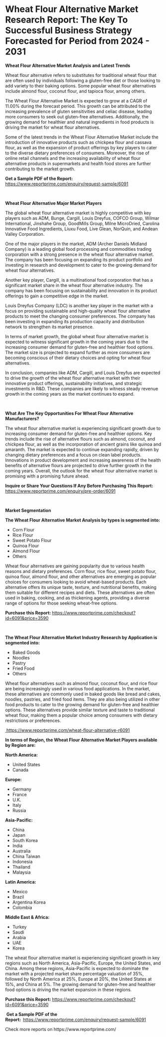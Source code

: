 <p><h1>Wheat Flour Alternative Market Research Report: The Key To Successful Business Strategy Forecasted for Period from 2024 - 2031</h1></p><p><strong>Wheat Flour Alternative Market Analysis and Latest Trends</strong></p>
<p><p>Wheat flour alternative refers to substitutes for traditional wheat flour that are often used by individuals following a gluten-free diet or those looking to add variety to their baking options. Some popular wheat flour alternatives include almond flour, coconut flour, and tapioca flour, among others.</p><p>The Wheat Flour Alternative Market is expected to grow at a CAGR of 11.00% during the forecast period. This growth can be attributed to the increasing prevalence of gluten sensitivities and celiac disease, leading more consumers to seek out gluten-free alternatives. Additionally, the growing demand for healthier and natural ingredients in food products is driving the market for wheat flour alternatives.</p><p>Some of the latest trends in the Wheat Flour Alternative Market include the introduction of innovative products such as chickpea flour and cassava flour, as well as the expansion of product offerings by key players to cater to the diverse dietary preferences of consumers. Moreover, the rise of online retail channels and the increasing availability of wheat flour alternative products in supermarkets and health food stores are further contributing to the market growth.</p></p>
<p><strong>Get a Sample PDF of the Report:&nbsp;</strong> <a href="https://www.reportprime.com/enquiry/request-sample/6091">https://www.reportprime.com/enquiry/request-sample/6091</a></p>
<p>&nbsp;</p>
<p><strong>Wheat Flour Alternative Major Market Players</strong></p>
<p><p>The global wheat flour alternative market is highly competitive with key players such as ADM, Bunge, Cargill, Louis Dreyfus, COFCO Group, Wilmar International, Jinshahe Group, GoodMills Group, Milne MicroDried, Carolina Innovative Food Ingredients, Liuxu Food, Live Glean, NorQuin, and Andean Valley Corporation. </p><p>One of the major players in the market, ADM (Archer Daniels Midland Company) is a leading global food processing and commodities trading corporation with a strong presence in the wheat flour alternative market. The company has been focusing on expanding its product portfolio and investing in research and development to cater to the growing demand for wheat flour alternatives. </p><p>Another key player, Cargill, is a multinational food corporation that has a significant market share in the wheat flour alternative industry. The company has been focusing on sustainability and innovation in its product offerings to gain a competitive edge in the market. </p><p>Louis Dreyfus Company (LDC) is another key player in the market with a focus on providing sustainable and high-quality wheat flour alternative products to meet the changing consumer preferences. The company has been investing in expanding its production capacity and distribution network to strengthen its market presence. </p><p>In terms of market growth, the global wheat flour alternative market is expected to witness significant growth in the coming years due to the increasing consumer demand for gluten-free and healthier food options. The market size is projected to expand further as more consumers are becoming conscious of their dietary choices and opting for wheat flour alternatives. </p><p>In conclusion, companies like ADM, Cargill, and Louis Dreyfus are expected to drive the growth of the wheat flour alternative market with their innovative product offerings, sustainability initiatives, and strategic investments in R&D. These companies are likely to witness steady revenue growth in the coming years as the market continues to expand.</p></p>
<p>&nbsp;</p>
<p><strong>What Are The Key Opportunities For Wheat Flour Alternative Manufacturers?</strong></p>
<p><p>The wheat flour alternative market is experiencing significant growth due to increasing consumer demand for gluten-free and healthier options. Key trends include the rise of alternative flours such as almond, coconut, and chickpea flour, as well as the incorporation of ancient grains like quinoa and amaranth. The market is expected to continue expanding rapidly, driven by changing dietary preferences and a focus on clean label products. Innovations in product development and increasing awareness of the health benefits of alternative flours are projected to drive further growth in the coming years. Overall, the outlook for the wheat flour alternative market is promising with a promising future ahead.</p></p>
<p><strong>Inquire or Share Your Questions If Any Before Purchasing This Report:</strong> <a href="https://www.reportprime.com/enquiry/pre-order/6091">https://www.reportprime.com/enquiry/pre-order/6091</a></p>
<p>&nbsp;</p>
<p><strong>Market Segmentation</strong></p>
<p><strong>The Wheat Flour Alternative Market Analysis by types is segmented into:</strong></p>
<p><ul><li>Corn Flour</li><li>Rice Flour</li><li>Sweet Potato Flour</li><li>Quinoa Flour</li><li>Almond Flour</li><li>Others</li></ul></p>
<p><p>Wheat flour alternatives are gaining popularity due to various health reasons and dietary preferences. Corn flour, rice flour, sweet potato flour, quinoa flour, almond flour, and other alternatives are emerging as popular choices for consumers looking to avoid wheat-based products. Each alternative offers its unique taste, texture, and nutritional benefits, making them suitable for different recipes and diets. These alternatives are often used in baking, cooking, and as thickening agents, providing a diverse range of options for those seeking wheat-free options.</p></p>
<p><strong>Purchase this Report:&nbsp;</strong><a href="https://www.reportprime.com/checkout?id=6091&price=3590">https://www.reportprime.com/checkout?id=6091&price=3590</a></p>
<p>&nbsp;</p>
<p><strong>The Wheat Flour Alternative Market Industry Research by Application is segmented into:</strong></p>
<p><ul><li>Baked Goods</li><li>Noodles</li><li>Pastry</li><li>Fried Food</li><li>Others</li></ul></p>
<p><p>Wheat flour alternatives such as almond flour, coconut flour, and rice flour are being increasingly used in various food applications. In the market, these alternatives are commonly used in baked goods like bread and cakes, noodles, pastries, and fried food items. They are also being utilized in other food products to cater to the growing demand for gluten-free and healthier options. These alternatives provide similar texture and taste to traditional wheat flour, making them a popular choice among consumers with dietary restrictions or preferences.</p></p>
<p><a href="https://www.reportprime.com/wheat-flour-alternative-r6091">&nbsp;https://www.reportprime.com/wheat-flour-alternative-r6091</a></p>
<p><strong>In terms of Region, the Wheat Flour Alternative Market Players available by Region are:</strong></p>
<p>
    <p> <strong> North America: </strong>
        <ul>
            <li>United States</li>
            <li>Canada</li>
        </ul>
        </p> 
    <p> <strong> Europe: </strong>
        <ul>
            <li>Germany</li>
            <li>France</li>
            <li>U.K.</li>
            <li>Italy</li>
            <li>Russia</li>
        </ul>
        </p> 
    <p> <strong> Asia-Pacific: </strong>
        <ul>
            <li>China</li>
            <li>Japan</li>
            <li>South Korea</li>
            <li>India</li>
            <li>Australia</li>
            <li>China Taiwan</li>
            <li>Indonesia</li>
            <li>Thailand</li>
            <li>Malaysia</li>
        </ul>
        </p> 
    <p> <strong> Latin America: </strong>
        <ul>
            <li>Mexico</li>
            <li>Brazil</li>
            <li>Argentina Korea</li>
            <li>Colombia</li>
        </ul>
        </p> 
    <p> <strong> Middle East & Africa: </strong>
        <ul>
            <li>Turkey</li>
            <li>Saudi</li>
            <li>Arabia</li>
            <li>UAE</li>
            <li>Korea</li>
        </ul>
    </p>
    </p>
<p><p>The wheat flour alternative market is experiencing significant growth in key regions such as North America, Asia-Pacific, Europe, the United States, and China. Among these regions, Asia-Pacific is expected to dominate the market with a projected market share percentage valuation of 35%, followed by North America at 25%, Europe at 20%, the United States at 15%, and China at 5%. The growing demand for gluten-free and healthier food options is driving the market expansion in these regions.</p></p>
<p><strong>Purchase this Report: </strong><a href="https://www.reportprime.com/checkout?id=6091&price=3590">https://www.reportprime.com/checkout?id=6091&price=3590</a></p>
<p>&nbsp;<strong>Get a Sample PDF of the Report:&nbsp;&nbsp;</strong><a href="https://www.reportprime.com/enquiry/request-sample/6091">https://www.reportprime.com/enquiry/request-sample/6091</a></p>
<p><strong></strong></p>
<p>Check more reports on https://www.reportprime.com/</p>